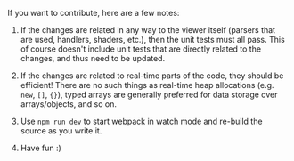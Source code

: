 If you want to contribute, here are a few notes:

1) If the changes are related in any way to the viewer itself (parsers that are used, handlers, shaders, etc.), then the unit tests must all pass.
This of course doesn't include unit tests that are directly related to the changes, and thus need to be updated.

2) If the changes are related to real-time parts of the code, they should be efficient! There are no such things as real-time heap allocations (e.g. `new`, `[]`, `{}`), typed arrays are generally preferred for data storage over arrays/objects, and so on.

3) Use `npm run dev` to start webpack in watch mode and re-build the source as you write it.

4) Have fun :)
